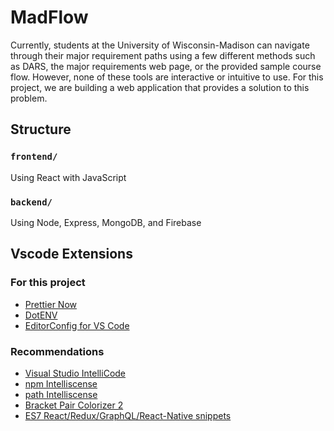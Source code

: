 # MadFlow

Currently, students at the University of Wisconsin-Madison can navigate through their major requirement paths using a few different methods such as DARS, the major requirements web page, or the provided sample course flow. However, none of these tools are interactive or intuitive to use. For this project, we are building a web application that provides a solution to this problem. 

## Structure

### `frontend/`
Using React with JavaScript

### `backend/`
Using Node, Express, MongoDB, and Firebase

## Vscode Extensions
### For this project

- [Prettier Now](https://marketplace.visualstudio.com/items?itemName=remimarsal.prettier-now)
- [DotENV](https://marketplace.visualstudio.com/items?itemName=mikestead.dotenv)
- [EditorConfig for VS Code](https://marketplace.visualstudio.com/items?itemName=EditorConfig.EditorConfig)


### Recommendations 

- [Visual Studio IntelliCode](https://marketplace.visualstudio.com/items?itemName=VisualStudioExptTeam.vscodeintellicode)
- [npm Intelliscense](https://marketplace.visualstudio.com/items?itemName=christian-kohler.npm-intellisense)
- [path Intelliscense](https://marketplace.visualstudio.com/items?itemName=christian-kohler.path-intellisense)
- [Bracket Pair Colorizer 2](https://marketplace.visualstudio.com/items?itemName=CoenraadS.bracket-pair-colorizer-2)
- [ES7 React/Redux/GraphQL/React-Native snippets](https://marketplace.visualstudio.com/items?itemName=dsznajder.es7-react-js-snippets)